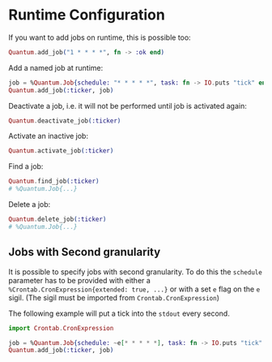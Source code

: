 # Runtime Configuration

If you want to add jobs on runtime, this is possible too:

```elixir
Quantum.add_job("1 * * * *", fn -> :ok end)
```

Add a named job at runtime:

```elixir
job = %Quantum.Job{schedule: "* * * * *", task: fn -> IO.puts "tick" end}
Quantum.add_job(:ticker, job)
```

Deactivate a job, i.e. it will not be performed until job is activated again:
```elixir
Quantum.deactivate_job(:ticker)
```

Activate an inactive job:
```elixir
Quantum.activate_job(:ticker)
```

Find a job:
```elixir
Quantum.find_job(:ticker)
# %Quantum.Job{...}
```

Delete a job:
```elixir
Quantum.delete_job(:ticker)
# %Quantum.Job{...}
```

## Jobs with Second granularity

It is possible to specify jobs with second granularity.
To do this the `schedule` parameter has to be provided with either a `%Crontab.CronExpression{extended: true, ...}` or
with a set `e` flag on the `e` sigil. (The sigil must be imported from `Crontab.CronExpression`)

The following example will put a tick into the `stdout` every second.

```elixir
import Crontab.CronExpression

job = %Quantum.Job{schedule: ~e[* * * * *], task: fn -> IO.puts "tick" end}
Quantum.add_job(:ticker, job)
```

